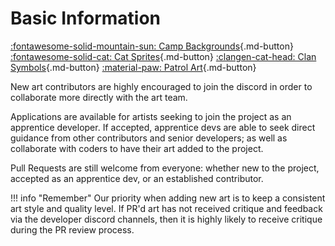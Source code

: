 # Basic Information
[:fontawesome-solid-mountain-sun: Camp Backgrounds](https://clangen.io/docs/Art/camp-backgrounds/){.md-button}
[:fontawesome-solid-cat: Cat Sprites](https://clangen.io/docs/Art/cat-sprites/){.md-button}
[:clangen-cat-head: Clan Symbols](https://clangen.io/docs/Art/clan_symbols/){.md-button}
[:material-paw: Patrol Art](https://clangen.io/docs/Art/patrol-sprites/){.md-button}

New art contributors are highly encouraged to join the discord in order to collaborate more directly with the art team.

Applications are available for artists seeking to join the project as an apprentice developer. If accepted, apprentice devs are able to seek direct guidance from other contributors and senior developers; as well as collaborate with coders to have their art added to the project.

Pull Requests are still welcome from everyone: whether new to the project, accepted as an apprentice dev, or an established contributor. 

!!! info "Remember"
    Our priority when adding new art is to keep a consistent art style and quality level. If PR'd art has not received critique and feedback via the developer discord channels, then it is highly likely to receive critique during the PR review process.



